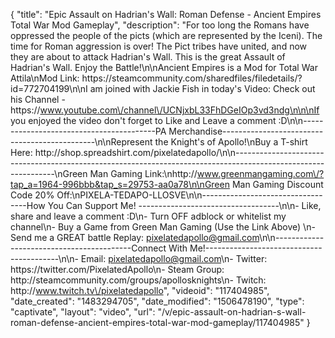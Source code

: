 {
    "title": "Epic Assault on Hadrian's Wall: Roman Defense - Ancient Empires Total War Mod Gameplay",
    "description": "For too long the Romans have oppressed the people of the picts (which are represented by the Iceni).  The time for Roman aggression is over! The Pict tribes have united, and now they are about to attack Hadrian's Wall.  This is the great Assault of Hadrian's Wall.  Enjoy the Battle!\n\nAncient Empires is a Mod for Total War Attila\nMod Link: https:\/\/steamcommunity.com\/sharedfiles\/filedetails\/?id=772704199\n\nI am joined with Jackie Fish in today's Video: Check out his Channel - https:\/\/www.youtube.com\/channel\/UCNjxbL33FhDGeIOp3vd3ndg\n\n\nIf you enjoyed the video don't forget to Like and Leave a comment :D\n\n-----------------------------------------PA Merchandise----------------------------------------------\n\nRepresent the Knight's of Apollo!\nBuy a T-shirt Here: http:\/\/shop.spreadshirt.com\/pixelatedapollo\/\n\n---------------------------------------------------------------------------------------------------------------\nGreen Man Gaming Link:\nhttp:\/\/www.greenmangaming.com\/?tap_a=1964-996bbb&tap_s=29753-aa0a78\n\nGreen Man Gaming Discount Code 20% Off:\nPIXELA-TEDAPO-LLOSVE\n\n----------------------------------How You Can Support Me! -----------------------------------\n\n- Like, share and leave a comment :D\n- Turn OFF adblock or whitelist my channel\n- Buy a Game from Green Man Gaming (Use the Link Above) \n- Send me a GREAT battle Replay: pixelatedapollo@gmail.com\n\n------------------------------------------Connect With Me!-----------------------------------------\n\n- Email: pixelatedapollo@gmail.com\n- Twitter: https:\/\/twitter.com\/PixelatedApollo\n- Steam Group:  http:\/\/steamcommunity.com\/groups\/apollosknights\n- Twitch: http:\/\/www.twitch.tv\/pixelatedapollo",
    "videoid": "117404985",
    "date_created": "1483294705",
    "date_modified": "1506478190",
    "type": "captivate",
    "layout": "video",
    "url": "\/v\/epic-assault-on-hadrian-s-wall-roman-defense-ancient-empires-total-war-mod-gameplay\/117404985"
}